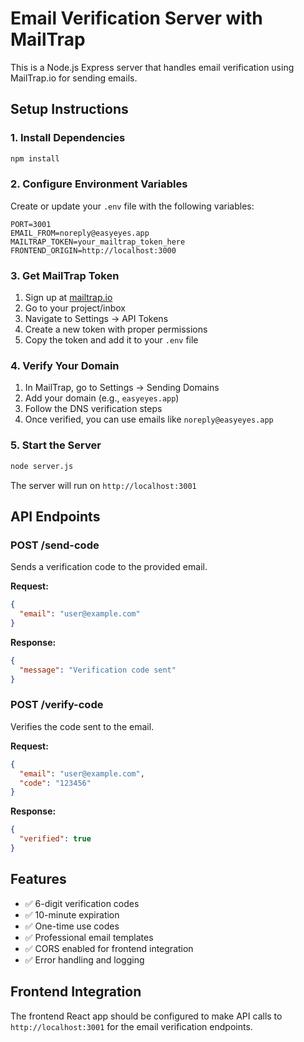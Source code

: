 # Email Verification Server with MailTrap

This is a Node.js Express server that handles email verification using MailTrap.io for sending emails.

## Setup Instructions

### 1. Install Dependencies
```bash
npm install
```

### 2. Configure Environment Variables
Create or update your `.env` file with the following variables:

```env
PORT=3001
EMAIL_FROM=noreply@easyeyes.app
MAILTRAP_TOKEN=your_mailtrap_token_here
FRONTEND_ORIGIN=http://localhost:3000
```

### 3. Get MailTrap Token
1. Sign up at [mailtrap.io](https://mailtrap.io)
2. Go to your project/inbox
3. Navigate to Settings → API Tokens
4. Create a new token with proper permissions
5. Copy the token and add it to your `.env` file

### 4. Verify Your Domain
1. In MailTrap, go to Settings → Sending Domains
2. Add your domain (e.g., `easyeyes.app`)
3. Follow the DNS verification steps
4. Once verified, you can use emails like `noreply@easyeyes.app`

### 5. Start the Server
```bash
node server.js
```

The server will run on `http://localhost:3001`

## API Endpoints

### POST /send-code
Sends a verification code to the provided email.

**Request:**
```json
{
  "email": "user@example.com"
}
```

**Response:**
```json
{
  "message": "Verification code sent"
}
```

### POST /verify-code
Verifies the code sent to the email.

**Request:**
```json
{
  "email": "user@example.com",
  "code": "123456"
}
```

**Response:**
```json
{
  "verified": true
}
```

## Features

- ✅ 6-digit verification codes
- ✅ 10-minute expiration
- ✅ One-time use codes
- ✅ Professional email templates
- ✅ CORS enabled for frontend integration
- ✅ Error handling and logging

## Frontend Integration

The frontend React app should be configured to make API calls to `http://localhost:3001` for the email verification endpoints.

